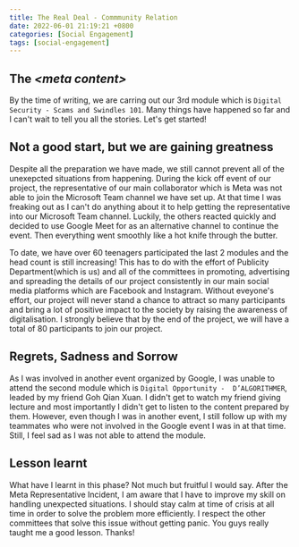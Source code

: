```yaml
---
title: The Real Deal - Commmunity Relation
date: 2022-06-01 21:19:21 +0800
categories: [Social Engagement]
tags: [social-engagement]
---
```


## The *\<__meta content__\>*
By the time of writing, we are carring out our 3rd module which is ```Digital Security - Scams and Swindles 101```. Many things have happened so far and I can't wait to tell you all the stories. Let's get started!

## Not a good start, but we are gaining greatness
Despite all the preparation we have made, we still cannot prevent all of the unexepcted situations from happening. During the kick off event of our project, the representative of our main collaborator which is Meta was not able to join the Microsoft Team channel we have set up. At that time I was freaking out as I can't do anything about it to help getting the representative into our Microsoft Team channel. Luckily, the others reacted quickly and decided to use Google Meet for as an alternative channel to continue the event. Then everything went smoothly like a hot knife through the butter.  

To date, we have over 60 teenagers participated the last 2 modules and the head count is still increasing! This has to do with the effort of Publicity Department(which is us) and all of the committees in promoting, advertising and spreading the details of our project consistently in our main social media platforms which are Facebook and Instagram. Without eveyone's effort, our project will never stand a chance to attract so many participants and bring a lot of positive impact to the society by raising the awareness of digitalisation. I strongly believe that by the end of the project, we will have a total of 80 participants to join our project. 

## Regrets, Sadness and Sorrow
As I was involved in another event organized by Google, I was unable to attend the second module which is ```Digital Opportunity -  D’ALGORITHMER```, leaded by my friend Goh Qian Xuan. I didn't get to watch my friend giving lecture and most importantly I didn't get to listen to the content prepared by them. However, even though I was in another event, I still follow up with my teammates who were not involved in the Google event I was in at that time. Still, I feel sad as I was not able to attend the module.

## Lesson learnt
What have I learnt in this phase? Not much but fruitful I would say. After the Meta Representative Incident, I am aware that I have to improve my skill on handling unexpected situations. I should stay calm at time of crisis at all time in order to solve the problem more efficiently. I respect the other committees that solve this issue without getting panic. You guys really taught me a good lesson. Thanks!


